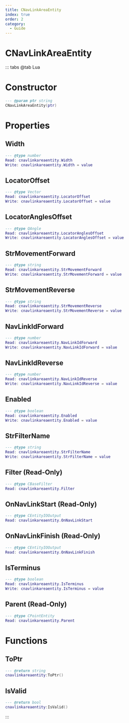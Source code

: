 ```yaml
---
title: CNavLinkAreaEntity
index: true
order: 2
category:
  - Guide
---
```


# CNavLinkAreaEntity

::: tabs
@tab Lua
# Constructor
```lua
--- @param ptr string
CNavLinkAreaEntity(ptr)
```
# Properties
## Width 
```lua
--- @type number
Read: cnavlinkareaentity.Width
Write: cnavlinkareaentity.Width = value
```
## LocatorOffset 
```lua
--- @type Vector
Read: cnavlinkareaentity.LocatorOffset
Write: cnavlinkareaentity.LocatorOffset = value
```
## LocatorAnglesOffset 
```lua
--- @type QAngle
Read: cnavlinkareaentity.LocatorAnglesOffset
Write: cnavlinkareaentity.LocatorAnglesOffset = value
```
## StrMovementForward 
```lua
--- @type string
Read: cnavlinkareaentity.StrMovementForward
Write: cnavlinkareaentity.StrMovementForward = value
```
## StrMovementReverse 
```lua
--- @type string
Read: cnavlinkareaentity.StrMovementReverse
Write: cnavlinkareaentity.StrMovementReverse = value
```
## NavLinkIdForward 
```lua
--- @type number
Read: cnavlinkareaentity.NavLinkIdForward
Write: cnavlinkareaentity.NavLinkIdForward = value
```
## NavLinkIdReverse 
```lua
--- @type number
Read: cnavlinkareaentity.NavLinkIdReverse
Write: cnavlinkareaentity.NavLinkIdReverse = value
```
## Enabled 
```lua
--- @type boolean
Read: cnavlinkareaentity.Enabled
Write: cnavlinkareaentity.Enabled = value
```
## StrFilterName 
```lua
--- @type string
Read: cnavlinkareaentity.StrFilterName
Write: cnavlinkareaentity.StrFilterName = value
```
## Filter (Read-Only)
```lua
--- @type CBaseFilter
Read: cnavlinkareaentity.Filter
```
## OnNavLinkStart (Read-Only)
```lua
--- @type CEntityIOOutput
Read: cnavlinkareaentity.OnNavLinkStart
```
## OnNavLinkFinish (Read-Only)
```lua
--- @type CEntityIOOutput
Read: cnavlinkareaentity.OnNavLinkFinish
```
## IsTerminus 
```lua
--- @type boolean
Read: cnavlinkareaentity.IsTerminus
Write: cnavlinkareaentity.IsTerminus = value
```
## Parent (Read-Only)
```lua
--- @type CPointEntity
Read: cnavlinkareaentity.Parent
```
# Functions
## ToPtr
```lua
--- @return string
cnavlinkareaentity:ToPtr()
```
## IsValid
```lua
--- @return bool
cnavlinkareaentity:IsValid()
```

:::